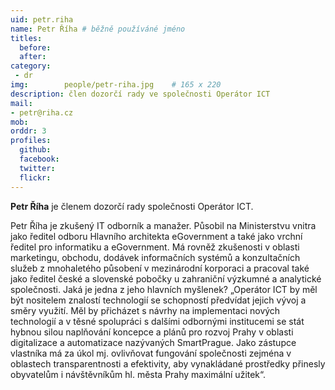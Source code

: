 ```yaml
---
uid: petr.riha
name: Petr Říha	# běžně používáné jméno
titles:
  before:
  after: 
category:
 - dr
img: 		people/petr-riha.jpg    # 165 x 220
description: člen dozorčí rady ve společnosti Operátor ICT
mail:
- petr@riha.cz
mob: 
orddr: 3
profiles:
  github:                 
  facebook: 		  
  twitter: 		  
  flickr:     		  
---
```


**Petr Říha** je členem dozorčí rady společnosti Operátor ICT.

Petr Říha je zkušený IT odborník a manažer. Působil na Ministerstvu vnitra jako ředitel odboru Hlavního architekta eGovernment a také jako vrchní ředitel pro informatiku a eGovernment. Má rovněž zkušenosti v oblasti marketingu, obchodu, dodávek informačních systémů a konzultačních služeb z mnohaletého působení v mezinárodní korporaci a pracoval také jako ředitel české a slovenské pobočky u zahraniční výzkumné a analytické společnosti. Jaká je jedna z jeho hlavních myšlenek? „Operátor ICT by měl být nositelem znalostí technologií se schopností předvídat jejich vývoj a směry využití. Měl by přicházet s návrhy na implementaci nových technologií a v těsné spolupráci s dalšími odbornými institucemi se stát hybnou silou naplňování koncepce a plánů pro rozvoj Prahy v oblasti digitalizace a automatizace nazývaných SmartPrague. Jako zástupce vlastníka má za úkol mj. ovlivňovat fungování společnosti zejména v oblastech transparentnosti a efektivity, aby vynakládané prostředky přinesly obyvatelům i návštěvníkům hl. města Prahy maximální užitek“.
